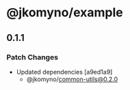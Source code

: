 # @jkomyno/example

## 0.1.1

### Patch Changes

- Updated dependencies [a9ed1a9]
  - @jkomyno/common-utils@0.2.0
